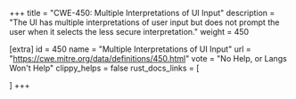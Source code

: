 +++
title = "CWE-450: Multiple Interpretations of UI Input"
description	= "The UI has multiple interpretations of user input but does not prompt the user when it selects the less secure interpretation."
weight = 450

[extra]
id = 450
name = "Multiple Interpretations of UI Input"
url = "https://cwe.mitre.org/data/definitions/450.html"
vote = "No Help, or Langs Won't Help"
clippy_helps = false
rust_docs_links = [
	
]
+++

